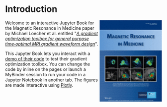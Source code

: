 # Introduction


<img src="images/mrm_v84_6.jpg" width="200px" align="right">

Welcome to an interactive Jupyter Book for the Magnetic Resonance in Medicine paper by Michael Loecher et al. entitled "[*A gradient optimization toolbox for general purpose time‐optimal MRI gradient waveform design*](https://onlinelibrary.wiley.com/doi/full/10.1002/mrm.28384)".

This Jupyter Book lets you interact with a [demo of their code](https://github.com/cmr-group/gropt) to test their gradient optimization toolbox. You can change the code by inline on the pages or launch a MyBinder session to run your code in a Jupyter Notebook in another tab. The figures are made interactive using [Plotly](https://plotly.com).
